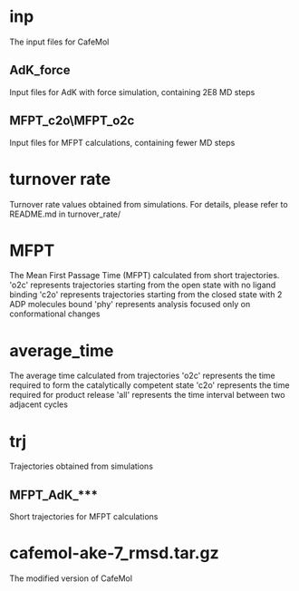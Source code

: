 # inp

The input files for CafeMol

## AdK_force

Input files for AdK with force simulation, containing 2E8 MD steps

## MFPT_c2o\MFPT_o2c

Input files for MFPT calculations, containing fewer MD steps

# turnover rate

Turnover rate values obtained from simulations. For details, please refer to README.md in turnover_rate/

# MFPT
The Mean First Passage Time (MFPT) calculated from short trajectories.
'o2c' represents trajectories starting from the open state with no ligand binding
'c2o' represents trajectories starting from the closed state with 2 ADP molecules bound
'phy' represents analysis focused only on conformational changes

# average_time
The average time calculated from trajectories
'o2c' represents the time required to form the catalytically competent state
'c2o' represents the time required for product release
'all' represents the time interval between two adjacent cycles

# trj

Trajectories obtained from simulations

## MFPT_AdK_***

Short trajectories for MFPT calculations

# cafemol-ake-7_rmsd.tar.gz

The modified version of CafeMol
